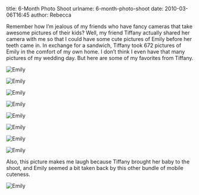 title: 6-Month Photo Shoot
urlname: 6-month-photo-shoot
date: 2010-03-06T16:45
author: Rebecca

Remember how I&#x02bc;m jealous of my friends who have fancy cameras that take
awesome pictures of their kids? Well, my friend Tiffany actually shared her
camera with me so that I could have some cute pictures of Emily before her teeth
came in. In exchange for a sandwich, Tiffany took 672 pictures of Emily in the
comfort of my own home. I don&#x02bc;t think I even have that many pictures of
my wedding day. But here are some of my favorites from Tiffany.

![Emily][a]

![Emily][b]

![Emily][c]

![Emily][d]

![Emily][e]

![Emily][f]

![Emily][g]

![Emily][h]

[a]: {static}/images/2010-02-26-emily-02.jpg
[b]: {static}/images/2010-02-26-emily-03.jpg
[c]: {static}/images/2010-02-26-emily-04.jpg
[d]: {static}/images/2010-02-26-emily-05.jpg
[e]: {static}/images/2010-02-26-emily-06.jpg
[f]: {static}/images/2010-02-26-emily-07.jpg
[g]: {static}/images/2010-02-26-emily-08.jpg
[h]: {static}/images/2010-02-26-emily-09.jpg

Also, this picture makes me laugh because Tiffany brought her baby to the shoot,
and Emily seemed a bit taken back by this other bundle of mobile cuteness.

![Emily][i]

[i]: {static}/images/2010-02-26-emily-10.jpg
